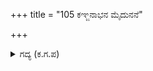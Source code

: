 +++
title = "105 ಕಞ್ಜನಾಭನ ಮೈದುನನೆ"

+++

<details><summary>ಗದ್ಯ (ಕ.ಗ.ಪ) </summary>

105. 'ಶ್ರೀಕೃಷ್ಣನ ಮೈದುನನೆ, ಬಾ ಹೆದರಬೇಡ. ವೈರಿಗಳನ್ನು ಸಂಹರಿಸುವ ಶಕ್ತಿಯುಳ್ಳ ಅಂಜನಾಸ್ತ್ರವನ್ನು ಮಗನೇ ನಿನಗೆ ನಾನೀಗ ನೀಡುತ್ತಿದ್ದೇನೆ' ಎಂದು ಅದನ್ನು ಉಪದೇಶಿಸಿದಳು.
</details>
